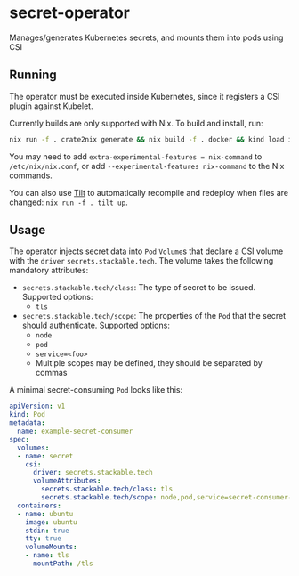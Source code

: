 # secret-operator

Manages/generates Kubernetes secrets, and mounts them into pods using CSI

## Running

The operator must be executed inside Kubernetes, since it registers a CSI plugin against Kubelet.

Currently builds are only supported with Nix. To build and install, run:

```bash
nix run -f . crate2nix generate && nix build -f . docker && kind load image-archive <(./result/load-image) && kubectl apply -f provisioner.yaml && kubectl rollout restart ds/secret-provisioner
```

You may need to add `extra-experimental-features = nix-command` to `/etc/nix/nix.conf`, or add `--experimental-features nix-command` to the Nix commands.

You can also use [Tilt](https://tilt.dev/) to automatically recompile and redeploy when files are changed: `nix run -f . tilt up`.

## Usage

The operator injects secret data into `Pod` `Volume`s that declare a CSI volume with the `driver` `secrets.stackable.tech`.
The volume takes the following mandatory attributes:

- `secrets.stackable.tech/class`: The type of secret to be issued. Supported options:
  - `tls`
- `secrets.stackable.tech/scope`: The properties of the `Pod` that the secret should authenticate. Supported options:
  - `node`
  - `pod`
  - `service=<foo>`
  - Multiple scopes may be defined, they should be separated by commas
  
A minimal secret-consuming `Pod` looks like this:

```yaml
apiVersion: v1
kind: Pod
metadata:
  name: example-secret-consumer
spec:
  volumes:
  - name: secret
    csi:
      driver: secrets.stackable.tech
      volumeAttributes:
        secrets.stackable.tech/class: tls
        secrets.stackable.tech/scope: node,pod,service=secret-consumer-nginx
  containers:
  - name: ubuntu
    image: ubuntu
    stdin: true
    tty: true
    volumeMounts:
    - name: tls
      mountPath: /tls
```
